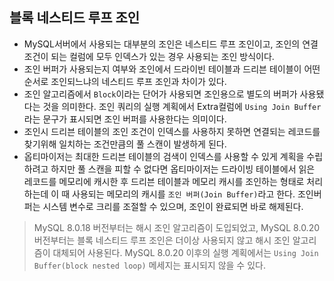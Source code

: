 ## 블록 네스티드 루프 조인
- MySQL서버에서 사용되는 대부분의 조인은 네스티드 루프 조인이고, 조인의 연결 조건이 되는 컬럼에 모두 인덱스가 있는 경우 사용되는 조인 방식이다.
- 조인 버퍼가 사용되는지 여부와 조인에서 드라이빈 테이블과 드리븐 테이블이 어떤 순서로 조인되느냐의 네스티드 루프 조인과 차이가 있다.
- 조인 알고리즘에서 `Block`이라는 단어가 사용되면 조인용으로 별도의 버퍼가 사용됐다는 것을 의미한다. 조인 쿼리의 실행 계획에서 Extra컬럼에 `Using Join Buffer`라는 문구가 표시되면 조인 버퍼를 사용한다는 의미이다.
- 조인시 드리븐 테이블의 조인 조건이 인덱스를 사용하지 못하면 연결되는 레코드를 찾기위해 일치하는 조건만큼의 풀 스캔이 발생하게 된다.
- 옵티마이저는 최대한 드리븐 테이블의 검색이 인덱스를 사용할 수 있게 계획을 수립하려고 하지만 풀 스캔을 피할 수 없다면 옵티마이저는 드라이빙 테이블에서 읽은 레코드를 메모리에 캐시한 후 드리븐 테이블과 메모리 캐시를 조인하는 형태로 처리하는데 이 때 사용되는 메모리의 캐시를 `조인 버퍼(Join Buffer)`라고 한다. 조인버퍼는 시스템 변수로 크리를 조절할 수 있으며, 조인이 완료되면 바로 해제된다.
> MySQL 8.0.18 버전부터는 해시 조인 알고리즘이 도입되었고, MySQL 8.0.20 버전부터는 블록 네스티드 루프 조인은 더이상 사용되지 않고 해시 조인 알고리즘이 대체되어 사용된다. MySQL 8.0.20 이후의 실행 계획에서는 `Using Join Buffer(block nested loop)` 메세지는 표시되지 않을 수 있다.